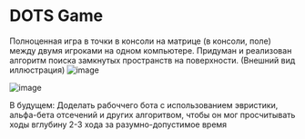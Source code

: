 # DOTS Game
Полноценная игра в точки в консоли на матрице (в консоли, поле) между двумя игроками на одном компьютере. 
Придуман и реализован алгоритм поиска замкнутых пространств на поверхности. 
(Внешний вид иллюстрация)
![image](https://user-images.githubusercontent.com/40168543/166452671-7885cc91-3801-4da4-99f7-71d3f7ea3235.png)


![image](https://user-images.githubusercontent.com/40168543/166453700-d1603fc6-0bdb-4eb9-ad2f-f09ac3235254.png)

В будущем:
Доделать рабоччего бота с использованием эвристики, альфа-бета отсечений и других алгоритвом, чтобы он мог просчитывать ходы вглубину 2-3 хода за разумно-допустимое время
